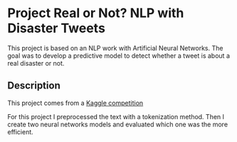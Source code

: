 # Project Real or Not? NLP with Disaster Tweets

This project is based on an NLP work with Artificial Neural Networks.
The goal was to develop a predictive model to detect whether a tweet is about a real disaster or not.

## Description

This project comes from a [Kaggle competition](https://www.kaggle.com/c/nlp-getting-started)

For this project I preprocessed the text with a tokenization method. Then I create two neural networks models and evaluated which one was the more efficient.
